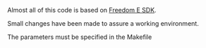 Almost all of this code is based on [Freedom E SDK](https://github.com/sifive/freedom-e-sdk). 

Small changes have been made to assure a working environment.

The parameters must be specified in the Makefile


